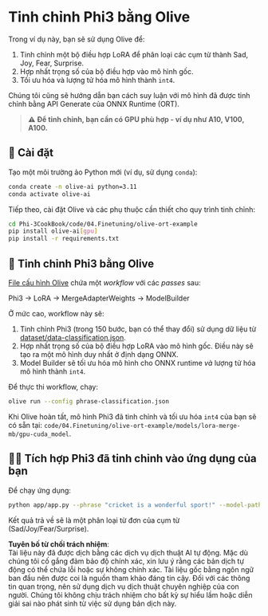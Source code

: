 # Tinh chỉnh Phi3 bằng Olive

Trong ví dụ này, bạn sẽ sử dụng Olive để:

1. Tinh chỉnh một bộ điều hợp LoRA để phân loại các cụm từ thành Sad, Joy, Fear, Surprise.
2. Hợp nhất trọng số của bộ điều hợp vào mô hình gốc.
3. Tối ưu hóa và lượng tử hóa mô hình thành `int4`.

Chúng tôi cũng sẽ hướng dẫn bạn cách suy luận với mô hình đã được tinh chỉnh bằng API Generate của ONNX Runtime (ORT).

> **⚠️ Để tinh chỉnh, bạn cần có GPU phù hợp - ví dụ như A10, V100, A100.**

## 💾 Cài đặt

Tạo một môi trường ảo Python mới (ví dụ, sử dụng `conda`):

```bash
conda create -n olive-ai python=3.11
conda activate olive-ai
```

Tiếp theo, cài đặt Olive và các phụ thuộc cần thiết cho quy trình tinh chỉnh:

```bash
cd Phi-3CookBook/code/04.Finetuning/olive-ort-example
pip install olive-ai[gpu]
pip install -r requirements.txt
```

## 🧪 Tinh chỉnh Phi3 bằng Olive
[File cấu hình Olive](../../../../../code/04.Finetuning/olive-ort-example/phrase-classification.json) chứa một *workflow* với các *passes* sau:

Phi3 -> LoRA -> MergeAdapterWeights -> ModelBuilder

Ở mức cao, workflow này sẽ:

1. Tinh chỉnh Phi3 (trong 150 bước, bạn có thể thay đổi) sử dụng dữ liệu từ [dataset/data-classification.json](../../../../../code/04.Finetuning/olive-ort-example/dataset/dataset-classification.json).
2. Hợp nhất trọng số của bộ điều hợp LoRA vào mô hình gốc. Điều này sẽ tạo ra một mô hình duy nhất ở định dạng ONNX.
3. Model Builder sẽ tối ưu hóa mô hình cho ONNX runtime *và* lượng tử hóa mô hình thành `int4`.

Để thực thi workflow, chạy:

```bash
olive run --config phrase-classification.json
```

Khi Olive hoàn tất, mô hình Phi3 đã tinh chỉnh và tối ưu hóa `int4` của bạn sẽ có sẵn tại: `code/04.Finetuning/olive-ort-example/models/lora-merge-mb/gpu-cuda_model`.

## 🧑‍💻 Tích hợp Phi3 đã tinh chỉnh vào ứng dụng của bạn 

Để chạy ứng dụng:

```bash
python app/app.py --phrase "cricket is a wonderful sport!" --model-path models/lora-merge-mb/gpu-cuda_model
```

Kết quả trả về sẽ là một phân loại từ đơn của cụm từ (Sad/Joy/Fear/Surprise).

**Tuyên bố từ chối trách nhiệm**:  
Tài liệu này đã được dịch bằng các dịch vụ dịch thuật AI tự động. Mặc dù chúng tôi cố gắng đảm bảo độ chính xác, xin lưu ý rằng các bản dịch tự động có thể chứa lỗi hoặc sự không chính xác. Tài liệu gốc bằng ngôn ngữ ban đầu nên được coi là nguồn tham khảo đáng tin cậy. Đối với các thông tin quan trọng, nên sử dụng dịch vụ dịch thuật chuyên nghiệp của con người. Chúng tôi không chịu trách nhiệm cho bất kỳ sự hiểu lầm hoặc diễn giải sai nào phát sinh từ việc sử dụng bản dịch này.